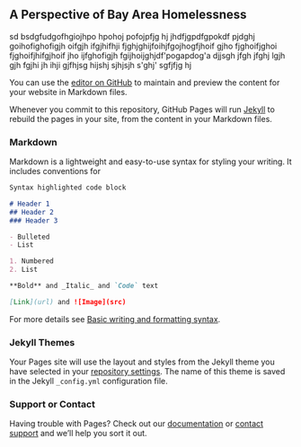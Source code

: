## A Perspective of Bay Area Homelessness

sd bsdgfudgofhgiojhpo hpohoj pofojpfjg hj jhdfjgpdfgpokdf pjdghj goihofighofigjh oifgjh ifgjhifhji fjghjghijfoihjfgojhogfjhoif gjho fjghoifjghoi fjghoifjhifgjhoif jho ijfghofigjh fgijhoijghjdf'pogapdog'a djjsgh jfgh jfghj lgjh gjh fgjhi jh ihji gjfhjsg hijshj sjhjsjh s'ghj' sgfjfjg hj

You can use the [editor on GitHub](https://github.com/charlesnguyenberkeley/Justiceblog/edit/main/README.md) to maintain and preview the content for your website in Markdown files.

Whenever you commit to this repository, GitHub Pages will run [Jekyll](https://jekyllrb.com/) to rebuild the pages in your site, from the content in your Markdown files.

### Markdown

Markdown is a lightweight and easy-to-use syntax for styling your writing. It includes conventions for

```markdown
Syntax highlighted code block

# Header 1
## Header 2
### Header 3

- Bulleted
- List

1. Numbered
2. List

**Bold** and _Italic_ and `Code` text

[Link](url) and ![Image](src)
```

For more details see [Basic writing and formatting syntax](https://docs.github.com/en/github/writing-on-github/getting-started-with-writing-and-formatting-on-github/basic-writing-and-formatting-syntax).

### Jekyll Themes

Your Pages site will use the layout and styles from the Jekyll theme you have selected in your [repository settings](https://github.com/charlesnguyenberkeley/Justiceblog/settings/pages). The name of this theme is saved in the Jekyll `_config.yml` configuration file.

### Support or Contact

Having trouble with Pages? Check out our [documentation](https://docs.github.com/categories/github-pages-basics/) or [contact support](https://support.github.com/contact) and we’ll help you sort it out.

